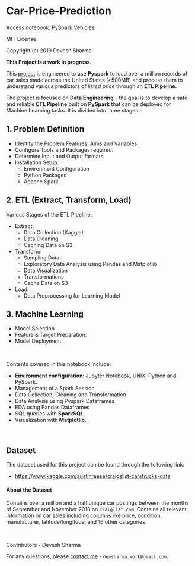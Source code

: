 # Car-Price-Prediction

Access notebook: [PySpark Vehicles](https://github.com/devsharma96/Car-Price-Prediction/tree/master/ETL/PySpark%20Vehicles.ipynb).


MIT License

Copyright (c) 2019 Devesh Sharma

**This Project is a work in progress.**

This [project](https://github.com/devsharma96/Car-Price-Prediction/tree/master/ETL/PySpark%20Vehicles.ipynb) is engineered to use **Pyspark** to load over a million records of car sales made across the United States (>500MB) and process them to understand various predictors of *listed price* through an **ETL Pipeline**.

The project is focused on **Data Engineering** - the goal is to develop a safe and reliable **ETL Pipeline** built on **PySpark** that can be deployed for Machine Learning tasks. It is divided into three stages -

## 1. Problem Definition

* Identify the Problem Features, Aims and Variables.
* Configure Tools and Packages required.
* Determine Input and Output formats.
* Installation Setup:
    *   Environment Configuration
    *   Python Packages
    *   Apache Spark


## 2. ETL (Extract, Transform, Load)

Various Stages of the ETL Pipeline:

* Extract:
    * Data Collection (Kaggle)
    * Data Cleaning
    * Caching Data on S3
* Transform:
    * Sampling Data
    * Exploratory Data Analysis using Pandas and Matplotlib
    * Data Visualization
    * Transformations
    * Cache Data on S3
* Load:
    * Data Preprocessing for Learning Model


## 3.  Machine Learning

* Model Selection.
* Feature & Target Preparation.
* Model Deployment.


<br>

Contents covered in this notebook include:
* **Environment configuration**: Jupyter Notebook, UNIX, Python and PySpark.
* Management of a Spark Session.
* Data Collection, Cleaning and Transformation.
* Data Analysis using Pyspark Dataframes
* EDA using Pandas Dataframes
* SQL queries with **SparkSQL**.
* Visualization with **Matplotlib**.



<br>

## Dataset

The dataset used for this project can be found through the following link:
- https://www.kaggle.com/austinreese/craigslist-carstrucks-data


#### About the Dataset

Contains over a million and a half unique car postings between the months of September and November 2018 on `Craiglist.com`.
Contains all relevant information on car sales including columns like price, condition, manufacturer, latitude/longitude, and 16 other categories.

<br>

Contributors - Devesh Sharma

For any questions, please [contact me](devsharma.work@gmail.com) - `devsharma.work@gmail.com`.
